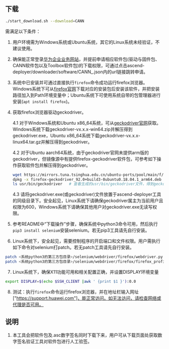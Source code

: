 ## 下载

```bash
./start_download.sh --download=CANN
```

需满足以下条件：

1. 用户环境需为Windows系统或Ubuntu系统，其它的Linux系统未经验证，不建议使用。

2. 确保能正常登录[华为企业业务网站](https://support.huawei.com)，并提前申请相应软件包(驱动与固件包、CANN软件包以及Toolbox软件包)的下载权限，可通过点击ascend-deployer/downloader/software/CANN_<version>.json内的url链接跳转申请。

3. 系统中已安装并可通过直接执行`firefox`命令成功运行firefox浏览器。Windows系统下可从[firefox官网](https://www.mozilla.org/en-US/firefox/all/#product-desktop-release)下载对应的安装包后安装该软件，并把安装路径加入到Path环境变量中；Ubuntu系统下可使用系统自带的包管理器进行安装(`apt install firefox`)。

4. 获取firefox浏览器驱动geckodriver。

   4.1 对于Windows系统和Ubuntu x86_64系统，可从[geckodriver官网](https://github.com/mozilla/geckodriver/releases)获取。Windows系统下载geckodriver-vx.x.x-win64.zip并解压得到geckodriver.exe，Ubuntu x86_64系统下载geckodriver-vx.x.x-linux64.tar.gz并解压得到geckodriver。

   4.2 对于Ubuntu aarch64系统，由于geckodriver官网未提供arm版的geckodriver，但镜像源中有提供firefox-geckodriver软件包，可参考如下操作获取软件包并解压得到geckodriver。
   ```bash
   wget https://mirrors.tuna.tsinghua.edu.cn/ubuntu-ports/pool/main/f/firefox/firefox-geckodriver_92.0+build3-0ubuntu0.18.04.1_arm64.deb   # 下载firefox-geckodriver软件包，也可使用"apt download firefox-geckodriver"命令下载
   dpkg -x firefox-geckodriver_92.0+build3-0ubuntu0.18.04.1_arm64.deb .   # 把软件包解压到当前目录，解压后会生成一个"usr"目录
   ls usr/bin/geckodriver   # 查看生成的usr/bin/geckodriver文件，得到geckodriver后清理这些临时文件
   ```

   4.3 请将geckodriver.exe(或geckodriver)文件放置于ascend-deployer工具的同级目录下。安全起见，Linux系统下请确保geckodriver属主为当前用户且权限为600，Windows系统下请确保其他用户对geckodriver.exe无读写权限。

5. 参考README中“下载操作”步骤，确保系统中python3命令可用，然后执行`pip3 install selenium`安装selenium。若无pip3工具请先自行安装。

6. Linux系统下，安全起见，需要控制程序的开启端口和文件权限。用户需执行如下命令对selenium打patch。若无patch工具请先自行安装。
```bash
patch <系统python3的第三方包目录>/selenium/webdriver/firefox/webdriver.py < <ascend-deployer目录>/patch/selenium_firefox.patch
patch <系统python3的第三方包目录>/selenium/webdriver/firefox/firefox_profile.py < <ascend-deployer目录>/patch/selenium_firefox_profile.patch
```

7. Linux系统下，确保X11功能可用和相关配置正确，并设置DISPLAY环境变量
```bash
export DISPLAY=$(echo $SSH_CLIENT |awk ' {print $1 }'):0.0
```

8. 测试：执行`firefox`命令运行firefox浏览器，并在地址栏输入网址["https://support.huawei.com"]，能正常访问。如无法访问，请检查网络或代理是否可用。


## 说明

1. 本工具会把软件包及.asc数字签名同时下载下来，用户可从下载页面处获取数字签名验证工具对软件包进行人工验签。
